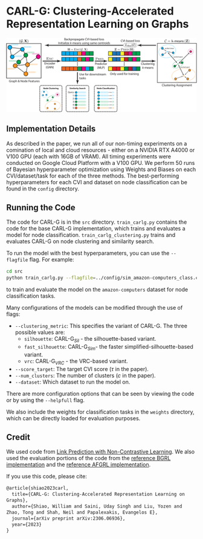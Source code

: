 # CARL-G: Clustering-Accelerated Representation Learning on Graphs

![CARL-G Diagram](docs/CARL-G.png)

## Implementation Details

As described in the paper, we run all of our non-timing experiments on a comination of local and cloud resources - either on a NVIDIA RTX A4000 or V100 GPU (each with 16GB of VRAM). All timing experiments were conducted on Google Cloud Platform with a V100 GPU. We perform 50 runs of Bayesian hyperparameter optimization using Weights and Biases on each CVI/dataset/task for each of the three methods. The best-performing hyperparameters for each CVI and dataset on node classification can be found in the `config` directory.

## Running the Code

The code for CARL-G is in the `src` directory. `train_carlg.py` contains the code for the base CARL-G implementation, which trains and evaluates a model for node classification. `train_carlg_clustering.py` trains and evaluates CARL-G on node clustering and similarity search.

To run the model with the best hyperparameters, you can use the `--flagfile` flag. For example:

```bash
cd src
python train_carlg.py --flagfile=../config/sim_amazon-computers_class.cfg
```

to train and evaluate the model on the `amazon-computers` dataset for node classification tasks.

Many configurations of the models can be modified through the use of flags:

- `--clustering_metric`: This specifies the variant of CARL-G. The three possible values are:
  - `silhouette`: $\text{CARL-G}_{Sil}$ - the silhouette-based variant.
  - `fast_silhouette`: $\text{CARL-G}_{Sim}$- the faster simplified-silhouette-based variant.
  - `vrc`: $\text{CARL-G}_{VRC}$ - the VRC-based variant.
- `--score_target`: The target CVI score ($\tau$ in the paper).
- `--num_clusters`: The number of clusters ($c$ in the paper).
- `--dataset`: Which dataset to run the model on.

There are more configuration options that can be seen by viewing the code or by using the `--helpfull` flag.

We also include the weights for classification tasks in the `weights` directory, which can be directly loaded for evaluation purposes.

## Credit

We used code from [Link Prediction with Non-Contrastive Learning](https://github.com/snap-research/non-contrastive-link-prediction). We also used the evaluation portions of the code from the [reference BGRL implementation](https://github.com/nerdslab/bgrl) and the [reference AFGRL implementation](https://github.com/Namkyeong/AFGRL).

If you use this code, please cite:

```
@article{shiao2023carl,
  title={CARL-G: Clustering-Accelerated Representation Learning on Graphs},
  author={Shiao, William and Saini, Uday Singh and Liu, Yozen and Zhao, Tong and Shah, Neil and Papalexakis, Evangelos E},
  journal={arXiv preprint arXiv:2306.06936},
  year={2023}
}
```
